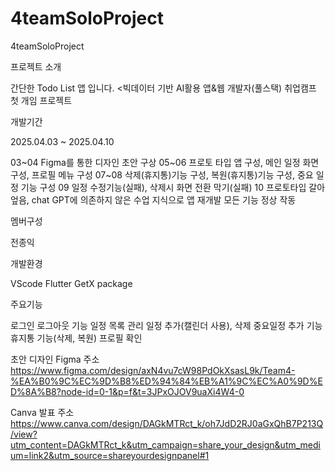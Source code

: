 # 4teamSoloProject
4teamSoloProject

프로젝트 소개

간단한 Todo List 앱 입니다.
<빅데이터 기반 AI활용 앱&웹 개발자(풀스택) 취업캠프 첫 개임 프로젝트





개발기간


2025.04.03 ~ 2025.04.10

03~04
Figma를 통한 디자인 초안 구상
05~06
프로토 타입 앱 구성, 메인 일정 화면 구성, 프로필 메뉴 구성
07~08
삭제(휴지통)기능 구성, 복원(휴지통)기능 구성, 중요 일정 기능 구성
09
일정 수정기능(실패), 삭제시 화면 전환 막기(실패)
10
프로토타입 갈아엎음, chat GPT에 의존하지 않은 수업 지식으로 앱 재개발
모든 기능 정상 작동






멤버구성


전종익






개발환경


VScode
Flutter
GetX package






주요기능


로그인 로그아웃 기능
일정 목록 관리
일정 추가(캘린더 사용), 삭제
중요일정 추가 기능
휴지통 기능(삭제, 복원)
프로필 확인




초안 디자인 Figma 주소
https://www.figma.com/design/axN4vu7cW98PdOkXsasL9k/Team4-%EA%B0%9C%EC%9D%B8%ED%94%84%EB%A1%9C%EC%A0%9D%ED%8A%B8?node-id=0-1&p=f&t=3JPxOJOV9uaXi4W4-0



Canva 발표 주소
https://www.canva.com/design/DAGkMTRct_k/oh7JdD2RJ0aGxQhB7P213Q/view?utm_content=DAGkMTRct_k&utm_campaign=share_your_design&utm_medium=link2&utm_source=shareyourdesignpanel#1




